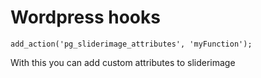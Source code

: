 # Wordpress hooks

```
add_action('pg_sliderimage_attributes', 'myFunction');
```
With this you can add custom attributes to sliderimage

